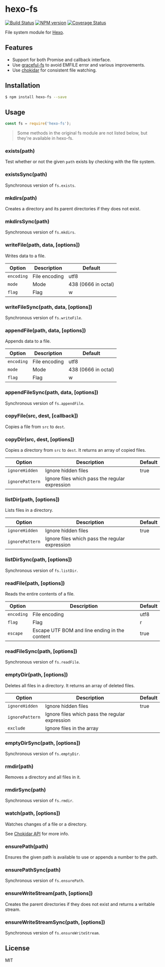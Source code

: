 # hexo-fs

[![Build Status](https://github.com/hexojs/hexo-fs/workflows/Tester/badge.svg)](https://github.com/hexojs/hexo-fs/actions?query=workflow%3ATester)
[![NPM version](https://badge.fury.io/js/hexo-fs.svg)](https://www.npmjs.com/package/hexo-fs)
[![Coverage Status](https://img.shields.io/coveralls/hexojs/hexo-fs.svg)](https://coveralls.io/r/hexojs/hexo-fs?branch=master)

File system module for [Hexo].

## Features

- Support for both Promise and callback interface.
- Use [graceful-fs] to avoid EMFILE error and various improvements.
- Use [chokidar] for consistent file watching.

## Installation

``` bash
$ npm install hexo-fs --save
```

## Usage

``` js
const fs = require('hexo-fs');
```

> Some methods in the original fs module are not listed below, but they're available in hexo-fs.

### exists(path)

Test whether or not the given `path` exists by checking with the file system.

### existsSync(path)

Synchronous version of `fs.exists`.

### mkdirs(path)

Creates a directory and its parent directories if they does not exist.

### mkdirsSync(path)

Synchronous version of `fs.mkdirs`.

### writeFile(path, data, [options])

Writes data to a file.

Option | Description | Default
--- | --- | ---
`encoding` | File encoding | utf8
`mode` | Mode | 438 (0666 in octal)
`flag` | Flag | w

### writeFileSync(path, data, [options])

Synchronous version of `fs.writeFile`.

### appendFile(path, data, [options])

Appends data to a file.

Option | Description | Default
--- | --- | ---
`encoding` | File encoding | utf8
`mode` | Mode | 438 (0666 in octal)
`flag` | Flag | w

### appendFileSync(path, data, [options])

Synchronous version of `fs.appendFile`.

### copyFile(src, dest, [callback])

Copies a file from `src` to `dest`.

### copyDir(src, dest, [options])

Copies a directory from `src` to `dest`. It returns an array of copied files.

Option | Description | Default
--- | --- | ---
`ignoreHidden` | Ignore hidden files | true
`ignorePattern` | Ignore files which pass the regular expression |

### listDir(path, [options])

Lists files in a directory.

Option | Description | Default
--- | --- | ---
`ignoreHidden` | Ignore hidden files | true
`ignorePattern` | Ignore files which pass the regular expression |

### listDirSync(path, [options])

Synchronous version of `fs.listDir`.

### readFile(path, [options])

Reads the entire contents of a file.

Option | Description | Default
--- | --- | ---
`encoding` | File encoding | utf8
`flag` | Flag | r
`escape` | Escape UTF BOM and line ending in the content | true

### readFileSync(path, [options])

Synchronous version of `fs.readFile`.

### emptyDir(path, [options])

Deletes all files in a directory. It returns an array of deleted files.

Option | Description | Default
--- | --- | ---
`ignoreHidden` | Ignore hidden files | true
`ignorePattern` | Ignore files which pass the regular expression |
`exclude` | Ignore files in the array |

### emptyDirSync(path, [options])

Synchronous version of `fs.emptyDir`.

### rmdir(path)

Removes a directory and all files in it.

### rmdirSync(path)

Synchronous version of `fs.rmdir`.

### watch(path, [options])

Watches changes of a file or a directory.

See [Chokidar API](https://github.com/paulmillr/chokidar#api) for more info.

### ensurePath(path)

Ensures the given path is available to use or appends a number to the path.

### ensurePathSync(path)

Synchronous version of `fs.ensurePath`.

### ensureWriteStream(path, [options])

Creates the parent directories if they does not exist and returns a writable stream.

### ensureWriteStreamSync(path, [options])

Synchronous version of `fs.ensureWriteStream`.

## License

MIT

[graceful-fs]: https://github.com/isaacs/node-graceful-fs
[Hexo]: https://hexo.io/
[chokidar]: https://github.com/paulmillr/chokidar